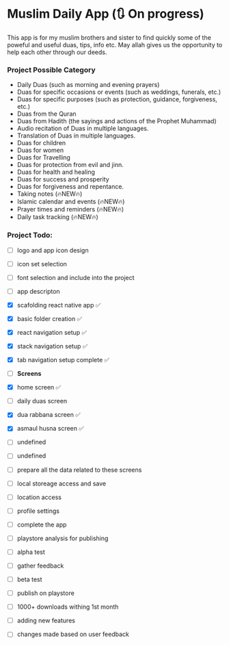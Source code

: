 # Muslim Daily App (🔃 On progress)

This app is for my muslim brothers and sister to find quickly some of the 
poweful and useful duas, tips, info etc. May allah gives us the opportunity to help each other through our deeds.




### Project Possible Category
  
- Daily Duas (such as morning and evening prayers)
- Duas for specific occasions or events (such as weddings, funerals, etc.)
- Duas for specific purposes (such as protection, guidance, forgiveness, etc.)
- Duas from the Quran
- Duas from Hadith (the sayings and actions of the Prophet Muhammad)
- Audio recitation of Duas in multiple languages.
- Translation of Duas in multiple languages.
- Duas for children
- Duas for women
- Duas for Travelling
- Duas for protection from evil and jinn.
- Duas for health and healing
- Duas for success and prosperity
- Duas for forgiveness and repentance.
- Taking notes (🔥NEW🔥)
- Islamic calendar and events (🔥NEW🔥)
- Prayer times and reminders (🔥NEW🔥)
- Daily task tracking (🔥NEW🔥)

### Project Todo:

- [ ]  logo and app icon design
- [ ]  icon set selection
- [ ]  font selection and include into the project
- [ ]  app descripton
- [x]  scafolding react native app ✅
- [x]  basic folder creation ✅
- [x]  react navigation setup ✅
- [x]  stack navigation setup ✅
- [x]  tab navigation setup complete ✅

- [ ]  **Screens**
  - [x]  home screen ✅
  - [ ]  daily duas screen
  - [x]  dua rabbana screen ✅
  - [x]  asmaul husna screen ✅
  - [ ]  undefined 
  - [ ]  undefined
- [ ]  prepare all the data related to these screens
- [ ]  local storeage access and save
- [ ]  location access
- [ ]  profile settings
- [ ]  complete the app
- [ ]  playstore analysis for publishing
- [ ]  alpha test
- [ ]  gather feedback
- [ ]  beta test
- [ ]  publish on playstore
- [ ]  1000+ downloads withing 1st month
- [ ]  adding new features
- [ ]  changes made based on user feedback